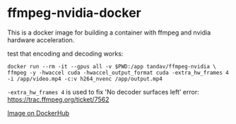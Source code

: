 # ffmpeg-nvidia-docker

This is a docker image for building a container with ffmpeg and nvidia hardware acceleration.

test that encoding and decoding works:
```shell
docker run --rm -it --gpus all -v $PWD:/app tandav/ffmpeg-nvidia \
ffmpeg -y -hwaccel cuda -hwaccel_output_format cuda -extra_hw_frames 4 -i /app/video.mp4 -c:v h264_nvenc /app/output.mp4
```
`-extra_hw_frames 4` is used to fix 'No decoder surfaces left' error: https://trac.ffmpeg.org/ticket/7562

[Image on DockerHub](https://hub.docker.com/r/tandav/ffmpeg-nvidia)
